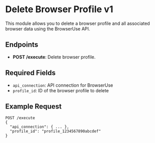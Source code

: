 # Delete Browser Profile v1

This module allows you to delete a browser profile and all associated browser data using the BrowserUse API.

## Endpoints
- **POST /execute**: Delete browser profile.

## Required Fields
- `api_connection`: API connection for BrowserUse
- `profile_id`: ID of the browser profile to delete

## Example Request
```
POST /execute
{
  "api_connection": { ... },
  "profile_id": "profile_1234567890abcdef"
}
```
